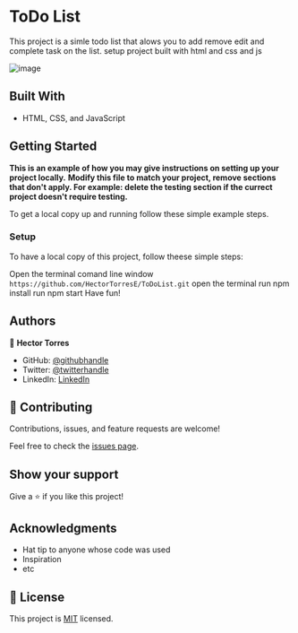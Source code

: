 # ToDo List
This project is a simle todo list that alows you to add remove edit and complete task on the list. setup project built with html and css and js

![image](https://user-images.githubusercontent.com/31547587/154532062-1479a41e-5d60-4317-82da-1773b0e58862.png)


## Built With

- HTML, CSS, and JavaScript



## Getting Started

**This is an example of how you may give instructions on setting up your project locally.**
**Modify this file to match your project, remove sections that don't apply. For example: delete the testing section if the currect project doesn't require testing.**


To get a local copy up and running follow these simple example steps.

### Setup

To have a local copy of this project, follow theese simple steps:

Open the terminal comand line window
`https://github.com/HectorTorresE/ToDoList.git`
open the terminal
run npm install
run npm start
Have fun!




## Authors

👤 **Hector Torres**

- GitHub: [@githubhandle](https://github.com/HectorTorresE)
- Twitter: [@twitterhandle](https://twitter.com/HectorT00406915)
- LinkedIn: [LinkedIn](https://linkedin.com/in/linkedinhandle)

## 🤝 Contributing

Contributions, issues, and feature requests are welcome!

Feel free to check the [issues page](../../issues/).

## Show your support

Give a ⭐️ if you like this project!

## Acknowledgments

- Hat tip to anyone whose code was used
- Inspiration
- etc

## 📝 License

This project is [MIT](./MIT.md) licensed.
